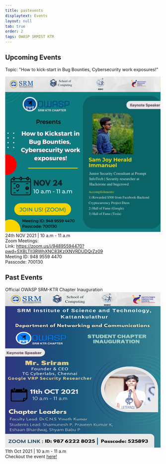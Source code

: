 ```yaml
---
title: pastevents
displaytext: Events
layout: null
tab: true
order: 2
tags: OWASP SRMIST KTR
---
```

## Upcoming Events
Topic: "How to kick-start in Bug Bounties, Cybersecurity work exposures!" <br>

<img src="assets/images/poster social handles.png" width="500" height="500"> <br>
24th NOV 2021 | 10 a.m - 11 a.m <br>
Zoom Meetings: <br>
Link: https://zoom.us/j/94895594470?pwd=SXBLTlI3RWhXNC83KzlXNVRDUDQrZz09 <br>
Meeting ID: 948 9559 4470 <br>
Passcode: 700130

## Past Events
Official OWASP SRM-KTR Chapter Inauguration 
<img src="assets/images/poster inauguration final.png" width="500" height="500"> <br>
11th Oct 2021 | 10 a.m - 11 a.m <br>
Checkout the event <a href="https://www.youtube.com/watch?v=JOtO1tOjHqw&t=1646s&ab_channel=OWASPSRMIST-KTR">here!</a>
                                                                     
